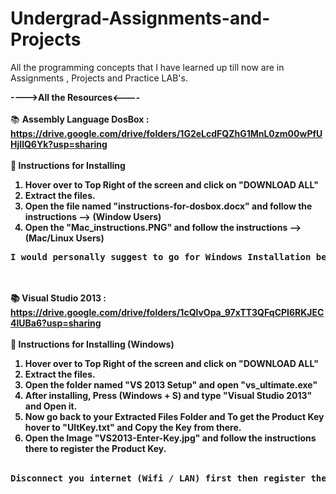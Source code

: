 # Undergrad-Assignments-and-Projects
All the programming concepts that I have learned up till now are in Assignments , Projects and Practice LAB's.

<b>---->All the Resources<----</b><br><br>
:books: <b>Assembly Language DosBox<b> : https://drive.google.com/drive/folders/1G2eLcdFQZhG1MnL0zm00wPfUHjIlQ6Yk?usp=sharing <br><br>
:pencil: <b>Instructions for Installing</b>
1. Hover over to <b>Top Right</b> of the screen and click on "DOWNLOAD ALL"
2. Extract the files.
3. Open the file named "instructions-for-dosbox.docx" and follow the instructions --> (Window Users)<br>
4. Open the "Mac_instructions.PNG" and follow the instructions --> (Mac/Linux Users)<br>
<pre>I would personally suggest to go for Windows Installation because I have used it personally and works perfectly fine</pre>
<br><br>
:books: <b>Visual Studio 2013<b> : https://drive.google.com/drive/folders/1cQlvOpa_97xTT3QFqCPI6RKJEC4lUBa6?usp=sharing <br><br>
:pencil: <b>Instructions for Installing (Windows)</b><br>
1. Hover over to <b>Top Right</b> of the screen and click on "DOWNLOAD ALL"
2. Extract the files.
3. Open the folder named "VS 2013 Setup" and open "vs_ultimate.exe"<br>
4. After installing, Press (Windows + S) and type "Visual Studio 2013" and Open it.<br>
5. Now go back to your Extracted Files Folder and To get the Product Key hover to "UltKey.txt" and Copy the Key from there.<br>
6. Open the Image "VS2013-Enter-Key.jpg" and follow the instructions there to register the Product Key.<br><br>
<pre>Disconnect you internet (Wifi / LAN) first then register the key to avoid any errors/bugs after reconnect your internet after</pre>
